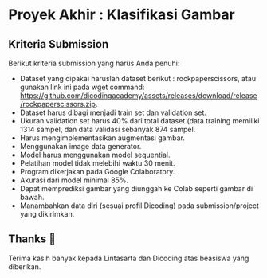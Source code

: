 # Proyek Akhir : Klasifikasi Gambar

## Kriteria Submission
Berikut kriteria submission yang harus Anda penuhi:

- Dataset yang dipakai haruslah dataset berikut : rockpaperscissors, atau gunakan link ini pada wget command: https://github.com/dicodingacademy/assets/releases/download/release/rockpaperscissors.zip.
- Dataset harus dibagi menjadi train set dan validation set.
- Ukuran validation set harus 40% dari total dataset (data training memiliki 1314 sampel, dan data validasi sebanyak 874 sampel.
- Harus mengimplementasikan augmentasi gambar.
- Menggunakan image data generator.
- Model harus menggunakan model sequential.
- Pelatihan model tidak melebihi waktu 30 menit.
- Program dikerjakan pada Google Colaboratory.
- Akurasi dari model minimal 85%.
- Dapat memprediksi gambar yang diunggah ke Colab seperti gambar di bawah.
- Manambahkan data diri (sesuai profil Dicoding) pada submission/project yang dikirimkan.

## Thanks 🙏
Terima kasih banyak kepada Lintasarta dan Dicoding atas beasiswa yang diberikan.
